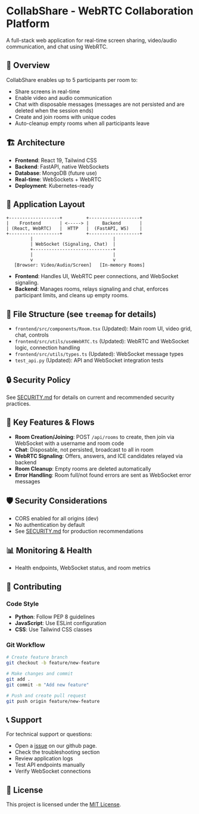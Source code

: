 # CollabShare - WebRTC Collaboration Platform

A full-stack web application for real-time screen sharing, video/audio communication, and chat using WebRTC.

## 🚀 Overview

CollabShare enables up to 5 participants per room to:

- Share screens in real-time
- Enable video and audio communication
- Chat with disposable messages (messages are not persisted and are deleted when the session ends)
- Create and join rooms with unique codes
- Auto-cleanup empty rooms when all participants leave

## 🏗️ Architecture

- **Frontend**: React 19, Tailwind CSS
- **Backend**: FastAPI, native WebSockets
- **Database**: MongoDB (future use)
- **Real-time**: WebSockets + WebRTC
- **Deployment**: Kubernetes-ready

## 📐 Application Layout

```
+-------------------+         +-------------------+
|    Frontend       | <-----> |     Backend       |
| (React, WebRTC)   |  HTTP   |  (FastAPI, WS)    |
+-------------------+         +-------------------+
         |                              |
         | WebSocket (Signaling, Chat)  |
         +------------------------------+
         |                              |
         v                              v
   [Browser: Video/Audio/Screen]   [In-memory Rooms]
```

- **Frontend**: Handles UI, WebRTC peer connections, and WebSocket signaling.
- **Backend**: Manages rooms, relays signaling and chat, enforces participant limits, and cleans up empty rooms.

## 📁 File Structure (see `treemap` for details)

- `frontend/src/components/Room.tsx` (Updated): Main room UI, video grid, chat, controls
- `frontend/src/utils/useWebRTC.ts` (Updated): WebRTC and WebSocket logic, connection handling
- `frontend/src/utils/types.ts` (Updated): WebSocket message types
- `test_api.py` (Updated): API and WebSocket integration tests

## 🔒 Security Policy

See [SECURITY.md](./SECURITY.md) for details on current and recommended security practices.

## 🧩 Key Features & Flows

- **Room Creation/Joining**: POST `/api/rooms` to create, then join via WebSocket with a username and room code
- **Chat**: Disposable, not persisted, broadcast to all in room
- **WebRTC Signaling**: Offers, answers, and ICE candidates relayed via backend
- **Room Cleanup**: Empty rooms are deleted automatically
- **Error Handling**: Room full/not found errors are sent as WebSocket error messages

## 🛡️ Security Considerations

- CORS enabled for all origins (dev)
- No authentication by default
- See [SECURITY.md](./SECURITY.md) for production recommendations

## 📊 Monitoring & Health

- Health endpoints, WebSocket status, and room metrics

## 📝 Contributing

### Code Style

- **Python**: Follow PEP 8 guidelines
- **JavaScript**: Use ESLint configuration
- **CSS**: Use Tailwind CSS classes

### Git Workflow

```bash
# Create feature branch
git checkout -b feature/new-feature

# Make changes and commit
git add .
git commit -m "Add new feature"

# Push and create pull request
git push origin feature/new-feature
```

## 📞 Support

For technical support or questions:

- Open a [issue](https://github.com/offensive-vk/my-web-rtc/issue/new) on our github page.
- Check the troubleshooting section
- Review application logs
- Test API endpoints manually
- Verify WebSocket connections

## 📄 License

This project is licensed under the [MIT License](./LICENSE).
